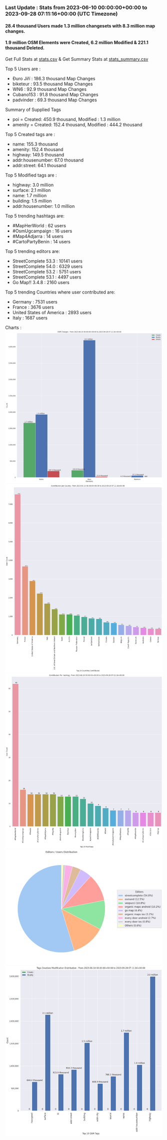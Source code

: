 ### Last Update : Stats from 2023-06-10 00:00:00+00:00 to 2023-09-28 07:11:16+00:00 (UTC Timezone)

#### 28.4 thousand Users made 1.3 million changesets with 8.3 million map changes.
#### 1.9 million OSM Elements were Created, 6.2 million Modified & 221.1 thousand Deleted.
Get Full Stats at [stats.csv](/stats/fieldmappers/Daily/stats.csv)
 & Get Summary Stats at [stats_summary.csv](/stats/fieldmappers/Daily/stats_summary.csv)

Top 5 Users are : 
- Đuro Jiří : 186.3 thousand Map Changes
- biketeur : 93.5 thousand Map Changes
- WN6 : 92.9 thousand Map Changes
- Cubano153 : 91.8 thousand Map Changes
- padvinder : 69.3 thousand Map Changes

Summary of Supplied Tags
- poi = Created: 450.9 thousand, Modified : 1.3 million
- amenity = Created: 152.4 thousand, Modified : 444.2 thousand


Top 5 Created tags are :
- name: 155.3 thousand
- amenity: 152.4 thousand
- highway: 149.5 thousand
- addr:housenumber: 67.0 thousand
- addr:street: 64.1 thousand


Top 5 Modified tags are :
- highway: 3.0 million
- surface: 2.1 million
- name: 1.7 million
- building: 1.5 million
- addr:housenumber: 1.0 million


Top 5 trending hashtags are:
- #MapHerWorld : 62 users
- #OsmUgcampaign : 16 users
- #Map4Adjarra : 14 users
- #CartoPartyBenin : 14 users


Top 5 trending editors are:
- StreetComplete 53.3 : 10141 users
- StreetComplete 54.0 : 6329 users
- StreetComplete 53.2 : 5751 users
- StreetComplete 53.1 : 4497 users
- Go Map!! 3.4.8 : 2160 users


Top 5 trending Countries where user contributed are:
- Germany : 7531 users
- France : 3676 users
- United States of America : 2893 users
- Italy : 1687 users


 Charts : 
![Alt text](./stats_osm_changes.png) 
![Alt text](./stats_users_per_country.png) 
![Alt text](./stats_users_per_hashtag.png) 
![Alt text](./stats_editors_pie_chart.png) 
![Alt text](./stats_tags.png) 
